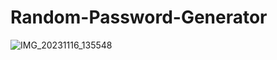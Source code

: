 # Random-Password-Generator

![IMG_20231116_135548](https://github.com/Vijaykumar12345678/Random-Password-Generator/assets/93331489/99c34e4a-db37-4b55-96af-42ca1c64b615)
